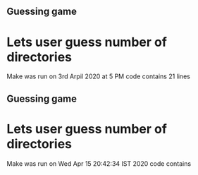 ## Guessing game
# Lets user guess number of directories
Make was run on 3rd Arpil 2020 at 5 PM
code contains 21 lines
## Guessing game
# Lets user guess number of directories
Make was run on
Wed Apr 15 20:42:34 IST 2020
code contains
